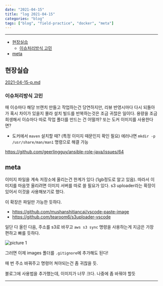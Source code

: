 ```yaml
---
date: "2021-04-15"
title: "log 2021-04-15"
categories: "blog"
tags: ["blog", "field-practice", "docker", "meta"]
---
```


----------

- [현장실습](#현장실습)
  - [이슈처리방식 고민](#이슈처리방식-고민)
- [meta](#meta)

## 현장실습

[2021-04-15-p.md](./2021-04-15-p.md)

### 이슈처리방식 고민

매 이슈마다 해당 브랜치 만들고 작업하는건 당연하지만, 리뷰 반영시마다 다시 되돌아가 혹시 차이가 있을지 몰라 설치 빌드를 반복하는것은 조금 귀찮은 일이다. 용량을 조금 희생해서 이슈마다 따로 작업 폴더를 만드는 건 어떨까? 또는 도커 이미지를 사용한다면?

- 도커에서 `maven` 설치할 때? (특정 이미지 때문인지 확인 필요) 에러나면 `mkdir -p /usr/share/man/man1` 명령으로 해결 가능

<https://github.com/geerlingguy/ansible-role-java/issues/64>

## meta

이미지 파일을 계속 저장소에 올리는건 한계가 있다 (1gb정도로 알고 있음).
따라서 이미지를 마음껏 올리려면 이미지 서버를 따로 쓸 필요가 있다.
s3 uploader라는 확장이 있어서 이것을 사용해보기로 했다.

이 확장은 파일만 가능한 듯하다.

- <https://github.com/mushanshitiancai/vscode-paste-image>
- <https://github.com/tearoom6/s3uploader-vscode>

일단 다 올린 다음, 주소를 s3로 바꾸고 `aws s3 sync` 명령을 사용하는게 지금은 가장 편하고 빠를 듯하다.

![picture 1](https://file.epikem.com/image/4259fb5dfe280c43b02ae1f06b68de164aeda7f408dacb5dab4d2edfea352a64.png)

그러면 이제 images 폴더를 `.gitignore`에 추가해도 된다!

매 번 주소 바꿔주고 명령어 쳐야되는건 좀 귀찮을 듯.

블로그에 사용법을 추가했는데, 이미지가 너무 크다. 나중에 좀 바꿔야 할듯

----------
